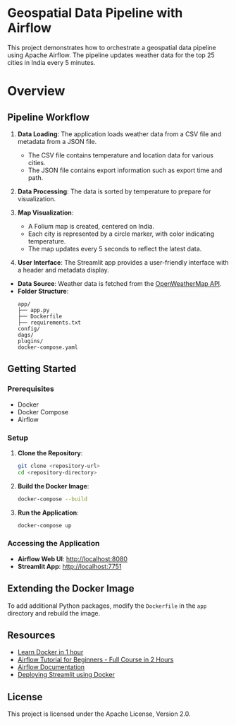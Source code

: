 # Geospatial Data Pipeline with Airflow

This project demonstrates how to orchestrate a geospatial data pipeline using Apache Airflow. The pipeline updates weather data for the top 25 cities in India every 5 minutes.

# Overview

## Pipeline Workflow

1. **Data Loading**: The application loads weather data from a CSV file and metadata from a JSON file.

   - The CSV file contains temperature and location data for various cities.
   - The JSON file contains export information such as export time and path.

2. **Data Processing**: The data is sorted by temperature to prepare for visualization.

3. **Map Visualization**:

   - A Folium map is created, centered on India.
   - Each city is represented by a circle marker, with color indicating temperature.
   - The map updates every 5 seconds to reflect the latest data.

4. **User Interface**: The Streamlit app provides a user-friendly interface with a header and metadata display.

- **Data Source**: Weather data is fetched from the [OpenWeatherMap API](https://openweathermap.org/api).
- **Folder Structure**:
  ```
  app/
  ├── app.py
  ├── Dockerfile
  ├── requirements.txt
  config/
  dags/
  plugins/
  docker-compose.yaml
  ```

## Getting Started

### Prerequisites

- Docker
- Docker Compose
- Airflow

### Setup

1. **Clone the Repository**:

   ```bash
   git clone <repository-url>
   cd <repository-directory>
   ```

2. **Build the Docker Image**:

   ```bash
   docker-compose --build
   ```

3. **Run the Application**:
   ```bash
   docker-compose up
   ```

### Accessing the Application

- **Airflow Web UI**: [http://localhost:8080](http://localhost:8080)
- **Streamlit App**: [http://localhost:7751](http://localhost:7751)

## Extending the Docker Image

To add additional Python packages, modify the `Dockerfile` in the `app` directory and rebuild the image.

## Resources

- [Learn Docker in 1 hour](https://youtu.be/pTFZFxd4hOI?si=BNK7WsnZxdXB3bl-)
- [Airflow Tutorial for Beginners - Full Course in 2 Hours](https://youtu.be/K9AnJ9_ZAXE?si=OdZKGaWbYLgQLeoC)
- [Airflow Documentation](https://airflow.apache.org/docs/)
- [Deploying Streamlit using Docker](https://docs.streamlit.io/deploy/tutorials/docker)

## License

This project is licensed under the Apache License, Version 2.0.
